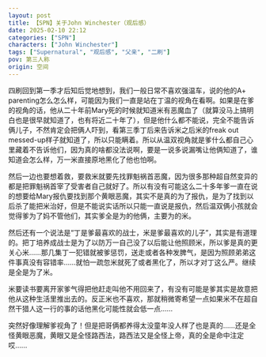 ```yaml
---
layout: post
title: 【SPN】关于John Winchester（观后感）
date: 2025-02-10 22:12
categories: ["SPN"]
characters: ["John Winchester"]
tags: ["Supernatural", "观后感", "父亲", "二刷"]
pov: 第三人称
origin: 空间
---
```


四刷回到第一季才后知后觉地想到，我们一般日常不喜欢强温车，说的他的A+ parenting怎么怎么样，可能因为我们一直是站在丁温的视角在看啊。如果是在爹的视角的话，他从二十年前Mary死的时候就知道米有恶魔血了（就算没马上搞明白也是很早就知道了，也有将近二十年了），但是他什么都不能说，完全不能告诉俩儿子，不然肯定会把俩人吓到，看第三季丁后来告诉米之后米的freak out messed-up样子就知道了，所以只能瞒着。所以从温双视角就是爹什么都自己心里藏着不告诉他们，因为真的啥都没法说啊，要是一说多说漏嘴让他俩知道了，谁知道会怎么样，万一米直接原地黑化了他也怕啊。

然后一边也要想着救，要救米就要先找罪魁祸首恶魔，因为很多那种超自然变异的都是把罪魁祸首宰了受害者自己就好了。所以有没有可能这么二十多年爹一直在说的想要给Mary报仇要找到那个黄眼恶魔，其实不是真的为了报仇，是为了找到以后杀了能把米治好，但是不能说实话所以只能一直说是报仇，然后温双俩小孩就会觉得爹为了妈不管他们，其实爹全是为的他俩，主要为的米。

然后还有一个说法是“丁是爹最喜欢的战士，米是爹最喜欢的儿子”，其实是有道理的。把丁培养成战士是为了以防万一自己没了以后能让他照顾米，所以爹是真的更关心米……那几集丁一犯错就被爹惩罚，送走或者各种发脾气，是因为照顾弟弟这件事真没有容错率……就怕一疏忽米就死了或者黑化了，所以才对丁这么严。继续是全是为了米。

米要读书要离开家爹气得把他赶走叫他不用回来了，有没有可能是爹其实是故意把他从这种生活里推出去的。反正米也不喜欢，那就稍微寄希望一点如果米不在超自然干猎人这一行的事的话他黑化可能性就会低一点……

突然好像理解爹视角了！但是把哥俩都养得太没童年没人样了也是真的……还是全怪黄眼恶魔，黄眼又是全怪路西法，路西法又是全怪上帝，真的全是命中注定哎……

